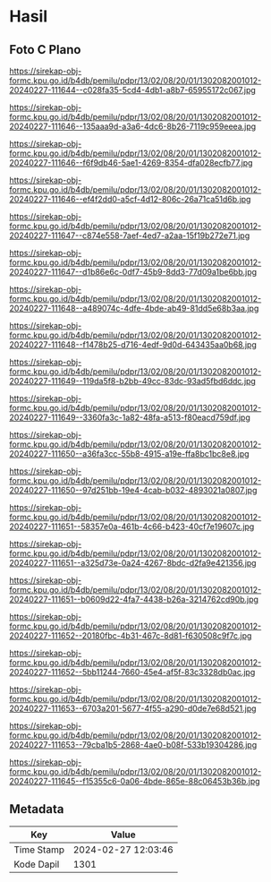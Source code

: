 # Hasil

## Foto C Plano

https://sirekap-obj-formc.kpu.go.id/b4db/pemilu/pdpr/13/02/08/20/01/1302082001012-20240227-111644--c028fa35-5cd4-4db1-a8b7-65955172c067.jpg

https://sirekap-obj-formc.kpu.go.id/b4db/pemilu/pdpr/13/02/08/20/01/1302082001012-20240227-111646--135aaa9d-a3a6-4dc6-8b26-7119c959eeea.jpg

https://sirekap-obj-formc.kpu.go.id/b4db/pemilu/pdpr/13/02/08/20/01/1302082001012-20240227-111646--f6f9db46-5ae1-4269-8354-dfa028ecfb77.jpg

https://sirekap-obj-formc.kpu.go.id/b4db/pemilu/pdpr/13/02/08/20/01/1302082001012-20240227-111646--ef4f2dd0-a5cf-4d12-806c-26a71ca51d6b.jpg

https://sirekap-obj-formc.kpu.go.id/b4db/pemilu/pdpr/13/02/08/20/01/1302082001012-20240227-111647--c874e558-7aef-4ed7-a2aa-15f19b272e71.jpg

https://sirekap-obj-formc.kpu.go.id/b4db/pemilu/pdpr/13/02/08/20/01/1302082001012-20240227-111647--d1b86e6c-0df7-45b9-8dd3-77d09a1be6bb.jpg

https://sirekap-obj-formc.kpu.go.id/b4db/pemilu/pdpr/13/02/08/20/01/1302082001012-20240227-111648--a489074c-4dfe-4bde-ab49-81dd5e68b3aa.jpg

https://sirekap-obj-formc.kpu.go.id/b4db/pemilu/pdpr/13/02/08/20/01/1302082001012-20240227-111648--f1478b25-d716-4edf-9d0d-643435aa0b68.jpg

https://sirekap-obj-formc.kpu.go.id/b4db/pemilu/pdpr/13/02/08/20/01/1302082001012-20240227-111649--119da5f8-b2bb-49cc-83dc-93ad5fbd6ddc.jpg

https://sirekap-obj-formc.kpu.go.id/b4db/pemilu/pdpr/13/02/08/20/01/1302082001012-20240227-111649--3360fa3c-1a82-48fa-a513-f80eacd759df.jpg

https://sirekap-obj-formc.kpu.go.id/b4db/pemilu/pdpr/13/02/08/20/01/1302082001012-20240227-111650--a36fa3cc-55b8-4915-a19e-ffa8bc1bc8e8.jpg

https://sirekap-obj-formc.kpu.go.id/b4db/pemilu/pdpr/13/02/08/20/01/1302082001012-20240227-111650--97d251bb-19e4-4cab-b032-4893021a0807.jpg

https://sirekap-obj-formc.kpu.go.id/b4db/pemilu/pdpr/13/02/08/20/01/1302082001012-20240227-111651--58357e0a-461b-4c66-b423-40cf7e19607c.jpg

https://sirekap-obj-formc.kpu.go.id/b4db/pemilu/pdpr/13/02/08/20/01/1302082001012-20240227-111651--a325d73e-0a24-4267-8bdc-d2fa9e421356.jpg

https://sirekap-obj-formc.kpu.go.id/b4db/pemilu/pdpr/13/02/08/20/01/1302082001012-20240227-111651--b0609d22-4fa7-4438-b26a-3214762cd90b.jpg

https://sirekap-obj-formc.kpu.go.id/b4db/pemilu/pdpr/13/02/08/20/01/1302082001012-20240227-111652--20180fbc-4b31-467c-8d81-f630508c9f7c.jpg

https://sirekap-obj-formc.kpu.go.id/b4db/pemilu/pdpr/13/02/08/20/01/1302082001012-20240227-111652--5bb11244-7660-45e4-af5f-83c3328db0ac.jpg

https://sirekap-obj-formc.kpu.go.id/b4db/pemilu/pdpr/13/02/08/20/01/1302082001012-20240227-111653--6703a201-5677-4f55-a290-d0de7e68d521.jpg

https://sirekap-obj-formc.kpu.go.id/b4db/pemilu/pdpr/13/02/08/20/01/1302082001012-20240227-111653--79cba1b5-2868-4ae0-b08f-533b19304286.jpg

https://sirekap-obj-formc.kpu.go.id/b4db/pemilu/pdpr/13/02/08/20/01/1302082001012-20240227-111645--f15355c6-0a06-4bde-865e-88c06453b36b.jpg


## Metadata

| Key        | Value               |
| ---------- | ------------------- |
| Time Stamp | 2024-02-27 12:03:46 |
| Kode Dapil | 1301                |




